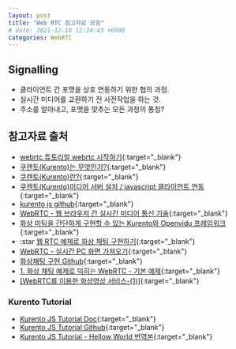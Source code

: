```yaml
---
layout: post
title: "Web RTC 참고자료 모음"
# date: 2021-12-10 12:34:43 +0900
categories: WebRTC
---
```


## Signalling

- 클라이언트 간 포맷을 상호 연동하기 위한 협의 과정.
- 실시간 미디어를 교환하기 전 사전작업을 하는 것.
- 주소를 알아내고, 포맷을 맞추는 모든 과정의 통칭?

## 참고자료 출처

<!-- - [초보개발자 WebRTC 시그널링서버 만들기](]https://medium.com/monday-9-pm/%EC%B4%88%EB%B3%B4%EA%B0%9C%EB%B0%9C%EC%9E%90-webrtc-%EC%8B%9C%EA%B7%B8%EB%84%90%EB%A7%81%EC%84%9C%EB%B2%84-%EB%A7%8C%EB%93%A4%EA%B8%B0-caf8cf9adc9a){:target="\_blank"} -->

- [webrtc 튜토리얼 webrtc 시작하기](https://learntutorials.net/ko/webrtc/topic/4623/webrtc-%EC%8B%9C%EC%9E%91%ED%95%98%EA%B8%B0){:target="\_blank"}
- [쿠렌토(Kurento)는 무엇인가?](https://gh402.tistory.com/43){:target="\_blank"}
- [쿠렌토(Kurento)란?](https://scshim.tistory.com/3?category=836035){:target="\_blank"}
- [쿠렌토(Kurento)미디어 서버 설치 / javascript 클라이언트 연동](https://scshim.tistory.com/6){:target="\_blank"}
- [kurento js github](https://github.com/Kurento/kurento-client-js){:target="\_blank"}
- [WebRTC - 웹 브라우저 간 실시간 미디어 통신 기술](https://2jinishappy.tistory.com/248?category=948597){:target="\_blank"}
- [화상 미팅을 간단하게 구현할 수 있는 Kurento와 Openvidu 프레임워크](https://2jinishappy.tistory.com/335){:target="\_blank"}
- :star [웹 RTC 예제로 화상 채팅 구현하기](https://dksshddl.tistory.com/entry/webRTC-%EC%9B%B9RTC-%EC%98%88%EC%A0%9C%EB%A1%9C-%ED%99%94%EC%83%81-%EC%B1%84%ED%8C%85-%EA%B5%AC%ED%98%84%ED%95%98%EA%B8%B0){:target="\_blank"}
- [WebRTC - 실시간 PC 화면 가져오기](https://ui.toast.com/weekly-pick/ko_20160812){:target="\_blank"}
- [화상채팅 구현 Github](https://github.com/gonnabea/ON){:target="\_blank"}
- [1. 화상 채팅 예제로 익히는 WebRTC - 기본 예제](https://forest71.tistory.com/211){:target="\_blank"}
- [[WebRTC를 이용한 화상영상 서비스-(1)]](https://winkite1226.tistory.com/123){:target="\_blank"}

### Kurento Tutorial

- [Kurento JS Tutorial Doc](https://doc-kurento.readthedocs.io/en/latest/tutorials/js/tutorial-helloworld.html){:target="\_blank"}
- [Kurento JS Tutorial Github](https://github.com/Kurento/kurento-tutorial-js){:target="\_blank"}
- [Kurento JS Tutorial - Hellow World 번역본](https://choppadontbiteme.tistory.com/74){:target="\_blank"}
